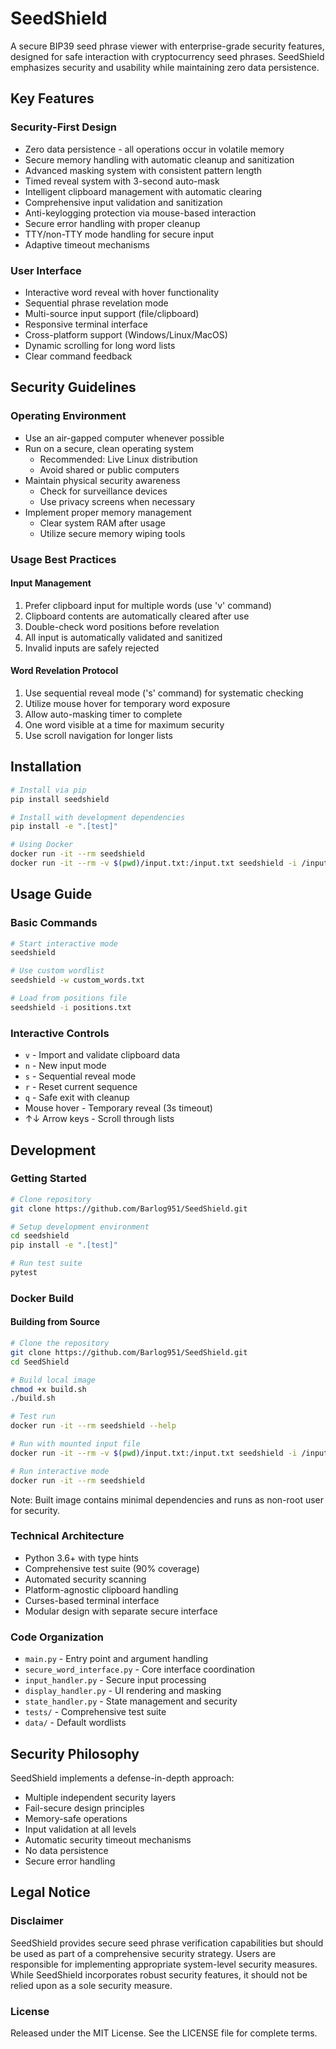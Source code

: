 # SeedShield

A secure BIP39 seed phrase viewer with enterprise-grade security features, designed for safe interaction with cryptocurrency seed phrases. SeedShield emphasizes security and usability while maintaining zero data persistence.

## Key Features

### Security-First Design
- Zero data persistence - all operations occur in volatile memory
- Secure memory handling with automatic cleanup and sanitization
- Advanced masking system with consistent pattern length
- Timed reveal system with 3-second auto-mask
- Intelligent clipboard management with automatic clearing
- Comprehensive input validation and sanitization
- Anti-keylogging protection via mouse-based interaction
- Secure error handling with proper cleanup
- TTY/non-TTY mode handling for secure input
- Adaptive timeout mechanisms

### User Interface
- Interactive word reveal with hover functionality
- Sequential phrase revelation mode
- Multi-source input support (file/clipboard)
- Responsive terminal interface
- Cross-platform support (Windows/Linux/MacOS)
- Dynamic scrolling for long word lists
- Clear command feedback

## Security Guidelines

### Operating Environment
- Use an air-gapped computer whenever possible
- Run on a secure, clean operating system
  - Recommended: Live Linux distribution
  - Avoid shared or public computers
- Maintain physical security awareness
  - Check for surveillance devices
  - Use privacy screens when necessary
- Implement proper memory management
  - Clear system RAM after usage
  - Utilize secure memory wiping tools

### Usage Best Practices

#### Input Management
1. Prefer clipboard input for multiple words (use 'v' command)
2. Clipboard contents are automatically cleared after use
3. Double-check word positions before revelation
4. All input is automatically validated and sanitized
5. Invalid inputs are safely rejected

#### Word Revelation Protocol
1. Use sequential reveal mode ('s' command) for systematic checking
2. Utilize mouse hover for temporary word exposure
3. Allow auto-masking timer to complete
4. One word visible at a time for maximum security
5. Use scroll navigation for longer lists

## Installation

```bash
# Install via pip
pip install seedshield

# Install with development dependencies
pip install -e ".[test]"

# Using Docker
docker run -it --rm seedshield
docker run -it --rm -v $(pwd)/input.txt:/input.txt seedshield -i /input.txt
```

## Usage Guide

### Basic Commands
```bash
# Start interactive mode
seedshield

# Use custom wordlist
seedshield -w custom_words.txt

# Load from positions file
seedshield -i positions.txt
```

### Interactive Controls
- `v` - Import and validate clipboard data
- `n` - New input mode
- `s` - Sequential reveal mode
- `r` - Reset current sequence
- `q` - Safe exit with cleanup
- Mouse hover - Temporary reveal (3s timeout)
- ↑↓ Arrow keys - Scroll through lists

## Development

### Getting Started
```bash
# Clone repository
git clone https://github.com/Barlog951/SeedShield.git

# Setup development environment
cd seedshield
pip install -e ".[test]"

# Run test suite
pytest
```

### Docker Build

#### Building from Source
```bash
# Clone the repository
git clone https://github.com/Barlog951/SeedShield.git
cd SeedShield

# Build local image
chmod +x build.sh
./build.sh

# Test run
docker run -it --rm seedshield --help

# Run with mounted input file
docker run -it --rm -v $(pwd)/input.txt:/input.txt seedshield -i /input.txt

# Run interactive mode
docker run -it --rm seedshield
```
Note: Built image contains minimal dependencies and runs as non-root user for security.

### Technical Architecture
- Python 3.6+ with type hints
- Comprehensive test suite (90% coverage)
- Automated security scanning
- Platform-agnostic clipboard handling
- Curses-based terminal interface
- Modular design with separate secure interface

### Code Organization
- `main.py` - Entry point and argument handling
- `secure_word_interface.py` - Core interface coordination
- `input_handler.py` - Secure input processing
- `display_handler.py` - UI rendering and masking
- `state_handler.py` - State management and security
- `tests/` - Comprehensive test suite
- `data/` - Default wordlists

## Security Philosophy
SeedShield implements a defense-in-depth approach:
- Multiple independent security layers
- Fail-secure design principles
- Memory-safe operations
- Input validation at all levels
- Automatic security timeout mechanisms
- No data persistence
- Secure error handling

## Legal Notice

### Disclaimer
SeedShield provides secure seed phrase verification capabilities but should be used as part of a comprehensive security strategy. Users are responsible for implementing appropriate system-level security measures. While SeedShield incorporates robust security features, it should not be relied upon as a sole security measure.

### License
Released under the MIT License. See the LICENSE file for complete terms.

